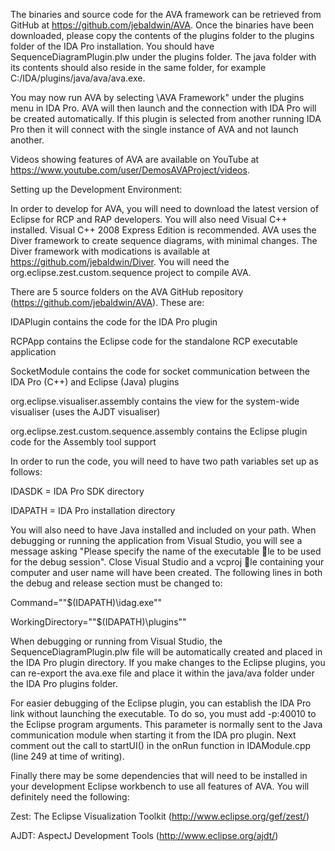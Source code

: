 The binaries and source code for the AVA framework can be retrieved from GitHub
at https://github.com/jebaldwin/AVA. Once the binaries have been downloaded,
please copy the contents of the plugins folder to the plugins folder of the IDA Pro
installation. You should have SequenceDiagramPlugin.plw under the plugins folder.
The java folder with its contents should also reside in the same folder, for example
C:/IDA/plugins/java/ava/ava.exe.

You may now run AVA by selecting \AVA Framework" under the plugins menu
in IDA Pro. AVA will then launch and the connection with IDA Pro will be created
automatically. If this plugin is selected from another running IDA Pro then it will
connect with the single instance of AVA and not launch another.

Videos showing features of AVA are available on YouTube at https://www.youtube.com/user/DemosAVAProject/videos.


Setting up the Development Environment:

In order to develop for AVA, you will need to download the latest version of Eclipse
for RCP and RAP developers. You will also need Visual C++ installed. Visual
C++ 2008 Express Edition is recommended. AVA uses the Diver framework to create 
sequence diagrams, with minimal changes. The Diver framework with modications
is available at https://github.com/jebaldwin/Diver. You will need the
org.eclipse.zest.custom.sequence project to compile AVA.

There are 5 source folders on the AVA GitHub repository (https://github.com/jebaldwin/AVA). These are:

IDAPlugin contains the code for the IDA Pro plugin

RCPApp contains the Eclipse code for the standalone RCP executable application

SocketModule contains the code for socket communication between the IDA Pro (C++) and Eclipse (Java) plugins

org.eclipse.visualiser.assembly contains the view for the system-wide visualiser (uses the AJDT visualiser)

org.eclipse.zest.custom.sequence.assembly contains the Eclipse plugin code for the Assembly tool support


In order to run the code, you will need to have two path variables set up as follows:

IDASDK = IDA Pro SDK directory

IDAPATH = IDA Pro installation directory

You will also need to have Java installed and included on your path.
When debugging or running the application from Visual Studio, you will see a
message asking "Please specify the name of the executable le to be used for the
debug session". Close Visual Studio and a vcproj le containing your computer and
user name will have been created. The following lines in both the debug and release
section must be changed to:

Command="&quot;$(IDAPATH)\idag.exe&quot;"

WorkingDirectory="&quot;$(IDAPATH)\plugins&quot;"

When debugging or running from Visual Studio, the SequenceDiagramPlugin.plw
file will be automatically created and placed in the IDA Pro plugin directory. If you
make changes to the Eclipse plugins, you can re-export the ava.exe file and place it
within the java/ava folder under the IDA Pro plugins folder.

For easier debugging of the Eclipse plugin, you can establish the IDA Pro link
without launching the executable. To do so, you must add -p:40010 to the Eclipse
program arguments. This parameter is normally sent to the Java communication
module when starting it from the IDA pro plugin. Next comment out the call to
startUI() in the onRun function in IDAModule.cpp (line 249 at time of writing).

Finally there may be some dependencies that will need to be installed in your
development Eclipse workbench to use all features of AVA. You will definitely need
the following:

Zest: The Eclipse Visualization Toolkit (http://www.eclipse.org/gef/zest/)

AJDT: AspectJ Development Tools (http://www.eclipse.org/ajdt/)
